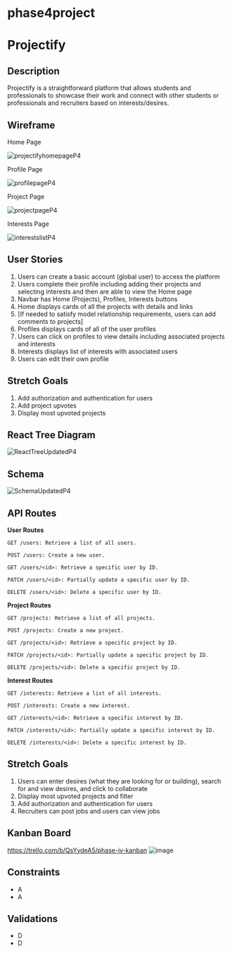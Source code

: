 # phase4project

# Projectify

## Description

Projectify is a straightforward platform that allows students and professionals to showcase their work and connect with other students or professionals and recruiters based on interests/desires.

## Wireframe

Home Page

![projectifyhomepageP4](https://github.com/user-attachments/assets/0101747d-239c-4d9e-86d6-c14d9a36ccd7)


Profile Page

![profilepageP4](https://github.com/user-attachments/assets/b4a580ea-3cbb-43b2-a124-9aa5e12c3a42)


Project Page

![projectpageP4](https://github.com/user-attachments/assets/06b4371d-f003-49f8-ac31-0bac5552368f)


Interests Page

![interestslistP4](https://github.com/user-attachments/assets/01241f57-908e-4ef6-911d-61817812b06d)



## User Stories

1.    Users can create a basic account (global user) to access the platform
2.    Users complete their profile including adding their projects and selecting interests and then are able to view the Home page
3.    Navbar has Home (Projects), Profiles, Interests buttons
4.    Home displays cards of all the projects with details and links
1.    [If needed to satisfy model relationship requirements, users can add comments to projects]
5.    Profiles displays cards of all of the user profiles
1.    Users can click on profiles to view details including associated projects and interests
6.    Interests displays list of interests with associated users
7.    Users can edit their own profile

## Stretch Goals

1.    Add authorization and authentication for users
2.    Add project upvotes
3.    Display most upvoted projects

## React Tree Diagram
![ReactTreeUpdatedP4](https://github.com/user-attachments/assets/19a679c0-58fb-4edd-883d-b9b88c29602c)


## Schema
![SchemaUpdatedP4](https://github.com/user-attachments/assets/34dd71d7-b723-46d0-a291-6898a4dfb584)



## API Routes

**User Routes**

    GET /users: Retrieve a list of all users.
    
    POST /users: Create a new user.
    
    GET /users/<id>: Retrieve a specific user by ID.
    
    PATCH /users/<id>: Partially update a specific user by ID.
    
    DELETE /users/<id>: Delete a specific user by ID.

**Project Routes**
    
    GET /projects: Retrieve a list of all projects.

    POST /projects: Create a new project.
    
    GET /projects/<id>: Retrieve a specific project by ID.
    
    PATCH /projects/<id>: Partially update a specific project by ID.
    
    DELETE /projects/<id>: Delete a specific project by ID.

**Interest Routes**
    
    GET /interests: Retrieve a list of all interests.
    
    POST /interests: Create a new interest.
    
    GET /interests/<id>: Retrieve a specific interest by ID.
    
    PATCH /interests/<id>: Partially update a specific interest by ID.
    
    DELETE /interests/<id>: Delete a specific interest by ID.



## Stretch Goals

1. Users can enter desires (what they are looking for or building), search for and view desires, and click to collaborate
2. Display most upvoted projects and filter
3. Add authorization and authentication for users
4. Recruiters can post jobs and users can view jobs

## Kanban Board
https://trello.com/b/QsYydeA5/phase-iv-kanban
![image](https://github.com/user-attachments/assets/173424f5-e409-4fee-97ca-4af9898bb80f)


## Constraints

- A
- A

## Validations

- D
- D

